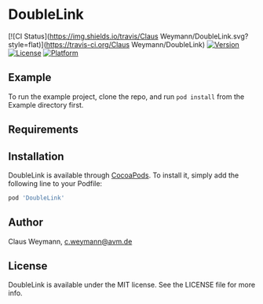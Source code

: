 # DoubleLink

[![CI Status](https://img.shields.io/travis/Claus Weymann/DoubleLink.svg?style=flat)](https://travis-ci.org/Claus Weymann/DoubleLink)
[![Version](https://img.shields.io/cocoapods/v/DoubleLink.svg?style=flat)](https://cocoapods.org/pods/DoubleLink)
[![License](https://img.shields.io/cocoapods/l/DoubleLink.svg?style=flat)](https://cocoapods.org/pods/DoubleLink)
[![Platform](https://img.shields.io/cocoapods/p/DoubleLink.svg?style=flat)](https://cocoapods.org/pods/DoubleLink)

## Example

To run the example project, clone the repo, and run `pod install` from the Example directory first.

## Requirements

## Installation

DoubleLink is available through [CocoaPods](https://cocoapods.org). To install
it, simply add the following line to your Podfile:

```ruby
pod 'DoubleLink'
```

## Author

Claus Weymann, c.weymann@avm.de

## License

DoubleLink is available under the MIT license. See the LICENSE file for more info.

